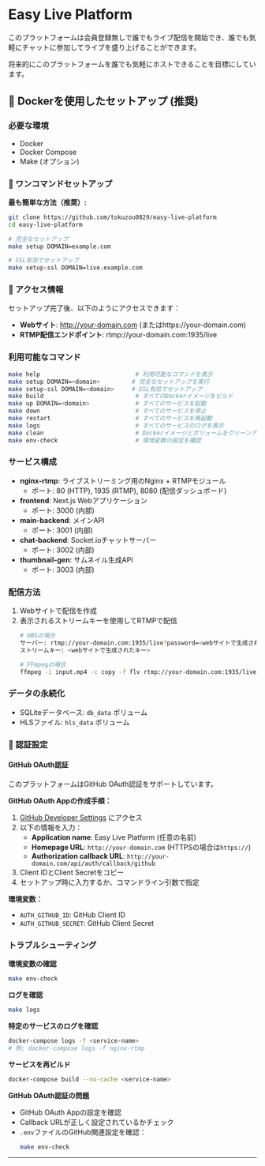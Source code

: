 # Easy Live Platform
このプラットフォームは会員登録無しで誰でもライブ配信を開始でき、誰でも気軽にチャットに参加してライブを盛り上げることができます。

将来的にこのプラットフォームを誰でも気軽にホストできることを目標にしています。

## 🐳 Dockerを使用したセットアップ (推奨)

### 必要な環境
- Docker
- Docker Compose
- Make (オプション)

### 🚀 ワンコマンドセットアップ

**最も簡単な方法（推奨）:**
```bash
git clone https://github.com/tokuzou0829/easy-live-platform
cd easy-live-platform
```
```bash
# 完全なセットアップ
make setup DOMAIN=example.com

# SSL有効でセットアップ
make setup-ssl DOMAIN=live.example.com
```

### 🎯 アクセス情報

セットアップ完了後、以下のようにアクセスできます：

- **Webサイト**: http://your-domain.com (またはhttps://your-domain.com)
- **RTMP配信エンドポイント**: rtmp://your-domain.com:1935/live

### 利用可能なコマンド

```bash
make help                           # 利用可能なコマンドを表示
make setup DOMAIN=<domain>         # 完全なセットアップを実行
make setup-ssl DOMAIN=<domain>     # SSL有効でセットアップ
make build                          # すべてのDockerイメージをビルド
make up DOMAIN=<domain>             # すべてのサービスを起動
make down                           # すべてのサービスを停止
make restart                        # すべてのサービスを再起動
make logs                           # すべてのサービスのログを表示
make clean                          # Dockerイメージとボリュームをクリーンアップ
make env-check                      # 環境変数の設定を確認
```

### サービス構成

- **nginx-rtmp**: ライブストリーミング用のNginx + RTMPモジュール
  - ポート: 80 (HTTP), 1935 (RTMP), 8080 (配信ダッシュボード)
- **frontend**: Next.js Webアプリケーション
  - ポート: 3000 (内部)
- **main-backend**: メインAPI
  - ポート: 3001 (内部)
- **chat-backend**: Socket.ioチャットサーバー
  - ポート: 3002 (内部)
- **thumbnail-gen**: サムネイル生成API
  - ポート: 3003 (内部)
### 配信方法

1. Webサイトで配信を作成
2. 表示されるストリームキーを使用してRTMPで配信
   ```bash
   # OBSの場合
   サーバー: rtmp://your-domain.com:1935/live?password=<webサイトで生成されたパスワード>
   ストリームキー: <webサイトで生成されたキー>
   
   # FFmpegの場合
   ffmpeg -i input.mp4 -c copy -f flv rtmp://your-domain.com:1935/live?password=<webサイトで生成されたパスワード>/<ストリームキー>
   ```


### データの永続化

- SQLiteデータベース: `db_data` ボリューム
- HLSファイル: `hls_data` ボリューム

### 🔐 認証設定

#### GitHub OAuth認証
このプラットフォームはGitHub OAuth認証をサポートしています。

**GitHub OAuth Appの作成手順：**
1. [GitHub Developer Settings](https://github.com/settings/applications/new) にアクセス
2. 以下の情報を入力：
   - **Application name**: Easy Live Platform (任意の名前)
   - **Homepage URL**: `http://your-domain.com` (HTTPSの場合は`https://`)
   - **Authorization callback URL**: `http://your-domain.com/api/auth/callback/github`
3. Client IDとClient Secretをコピー
4. セットアップ時に入力するか、コマンドライン引数で指定

**環境変数：**
- `AUTH_GITHUB_ID`: GitHub Client ID
- `AUTH_GITHUB_SECRET`: GitHub Client Secret

### トラブルシューティング

**環境変数の確認**
```bash
make env-check
```

**ログを確認**
```bash
make logs
```

**特定のサービスのログを確認**
```bash
docker-compose logs -f <service-name>
# 例: docker-compose logs -f nginx-rtmp
```

**サービスを再ビルド**
```bash
docker-compose build --no-cache <service-name>
```

**GitHub OAuth認証の問題**
- GitHub OAuth Appの設定を確認
- Callback URLが正しく設定されているかチェック
- `.env`ファイルのGitHub関連設定を確認：
  ```bash
  make env-check
  ```

---